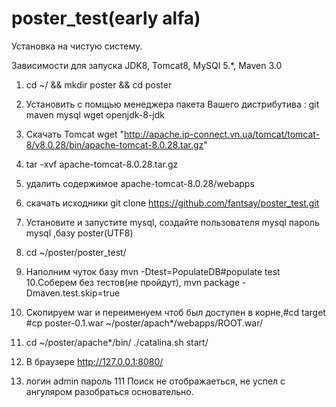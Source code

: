 # poster_test(early alfa)

Установка на чистую систему.

Зависимости   для запуска
JDK8, Tomcat8, MySQl 5.*, Maven 3.0

1. cd ~/ && mkdir poster && cd poster
2. Установить с помщью менеджера пакета Вашего дистрибутива : git maven mysql wget openjdk-8-jdk
3. Скачать Tomcat wget "http://apache.ip-connect.vn.ua/tomcat/tomcat-8/v8.0.28/bin/apache-tomcat-8.0.28.tar.gz"
4. tar -xvf apache-tomcat-8.0.28.tar.gz
5. удалить содержимое apache-tomcat-8.0.28/webapps 
6. скачать исходники git clone https://github.com/fantsay/poster_test.git

7. Установите и запустите mysql, создайте пользователя mysql пароль mysql ,базу poster(UTF8)


8. cd ~/poster/poster_test/
9. Наполним чуток базу mvn -Dtest=PopulateDB#populate test
10.Соберем без тестов(не пройдут), mvn package -Dmaven.test.skip=true

11. Скопируем war и переименуем чтоб был доступен в корне,#cd target #cp poster-0.1.war ~/poster/apach*/webapps/ROOT.war/
12. cd ~/poster/apache*/bin/
    ./catalina.sh start/
13. В браузере  http://127.0.0.1:8080/
14. логин   admin пароль 111
   Поиск не отображаеться, не успел с ангуляром разобраться основательно.
   
  

